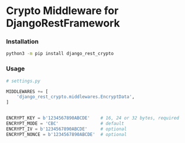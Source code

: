 # Crypto Middleware for DjangoRestFramework

### Installation
```bash
python3 -m pip install django_rest_crypto
```


### Usage
```python
# settings.py

MIDDLEWARES += [
    'django_rest_crypto.middlewares.EncryptData',
]


ENCRYPT_KEY = b'1234567890ABCDE'    # 16, 24 or 32 bytes, required
ENCRYPT_MODE = 'CBC'                # default
ENCRYPT_IV = b'1234567890ABCDE'     # optional
ENCRYPT_NONCE = b'1234567890ABCDE'  # optional
```
